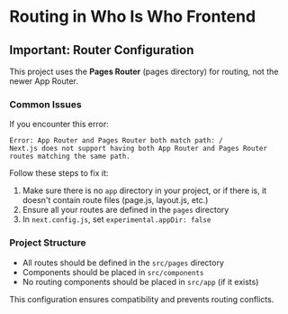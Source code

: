 # Routing in Who Is Who Frontend

## Important: Router Configuration

This project uses the **Pages Router** (pages directory) for routing, not the newer App Router.

### Common Issues

If you encounter this error:
```
Error: App Router and Pages Router both match path: /
Next.js does not support having both App Router and Pages Router routes matching the same path.
```

Follow these steps to fix it:

1. Make sure there is no `app` directory in your project, or if there is, it doesn't contain route files (page.js, layout.js, etc.)
2. Ensure all your routes are defined in the `pages` directory
3. In `next.config.js`, set `experimental.appDir: false`

### Project Structure

- All routes should be defined in the `src/pages` directory
- Components should be placed in `src/components`
- No routing components should be placed in `src/app` (if it exists)

This configuration ensures compatibility and prevents routing conflicts.
